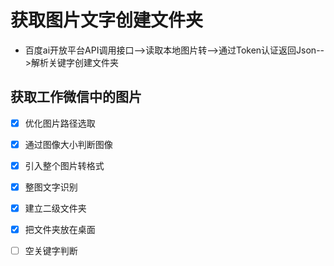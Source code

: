 # 获取图片文字创建文件夹
- 百度ai开放平台API调用接口-->读取本地图片转-->通过Token认证返回Json-->解析关键字创建文件夹

## 获取工作微信中的图片

- [x] 优化图片路径选取
- [x] 通过图像大小判断图像
- [x] 引入整个图片转格式
- [x] 整图文字识别
- [x] 建立二级文件夹
- [x] 把文件夹放在桌面
- [ ] 空关键字判断


